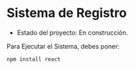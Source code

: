 <h1>Sistema de Registro</h1>

- Estado del proyecto: En construcción.

Para Ejecutar el Sistema, debes poner:

```npm install react```

